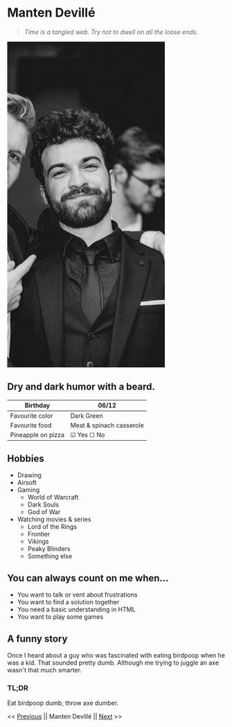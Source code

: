 # Manten Devillé
>*Time is a tangled web. Try not to dwell on all the loose ends.*

![Manten Devillé](assets/profile.jpg "My profile")
## Dry and dark humor with a beard.
| Birthday | 06/12  |
| --- | ----------- |
| Favourite color | Dark Green |
| Favourite food | Meat & spinach casserole |
| Pineapple on pizza | &#9745; Yes  &#9744; No|

## Hobbies
- Drawing
- Airsoft
- Gaming
    - World of Warcraft
    - Dark Souls
    - God of War
- Watching movies & series
    - Lord of the Rings
    - Frontier
    - Vikings
    - Peaky Blinders
    - Something else

## You can always count on me when...
- You want to talk or vent about frustrations
- You want to find a solution together
- You need a basic understanding in HTML
- You want to play some games

## A funny story

Once I heard about a guy who was fascinated with eating birdpoop when he was a kid. That sounded pretty dumb. Although me trying to juggle an axe wasn't that much smarter.

### TL;DR

Eat birdpoop dumb, throw axe dumber.

<< [Previous](https://duckduckgo.com "Khiati Nour El Houda") || Manten Devillé || [Next](https://duckduckgo.com "Maureen Oldyck") >>